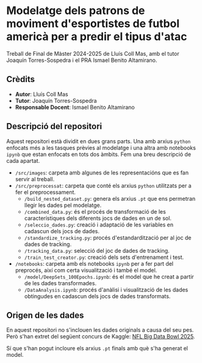 # Modelatge dels patrons de moviment d'esportistes de futbol americà per a predir el tipus d'atac

Treball de Final de Màster 2024-2025 de Lluís Coll Mas, amb el tutor Joaquín Torres-Sospedra i el PRA Ismael Benito Altamirano. 

## Crèdits
 * __Autor__: Lluís Coll Mas
 * __Tutor__: Joaquín Torres-Sospedra
 * __Responsable Docent__: Ismael Benito Altamirano

## Descripció del repositori

Aquest repositori està dividit en dues grans parts. Una amb arxius `python` enfocats més a les tasques prèvies al modelatge i una altra amb notebooks `ipynb` que estan enfocats en tots dos àmbits. Fem una breu descripció de cada apartat. 
 * `/src/images`: carpeta amb algunes de les representacións que es fan servir al treball. 
 * `/src/preprocessat`: carpeta que conté els arxius `python` utilitzats per a fer el preprocessament. 
     * `/build_nested_dataset.py`: genera els arxius `.pt` que ens permetran llegir les dades pel modelatge. 
     * `/combined_data.py`: és el procés de transformació de les característiques dels diferents jocs de dades en un de sol. 
     * `/seleccio_dades.py`: creació i adaptació de les variables en cadascun dels jocs de dades. 
     * `/standardize_tracking.py`: procés d'estandardització per al joc de dades de tracking. 
     * `/tracking_data.py`: selecció del joc de dades de tracking. 
     * `/train_test_creator.py`: creació dels sets d'entrenament i test. 
 * `/notebooks`: carpeta amb els notebooks `ipynb` per a fer part del preprocés, així com certa visualització i també el model.  
    * `/model/DeepSets_100Epochs.ipynb`: és el model que he creat a partir de les dades transformades. 
    * `/DataAnalysis.ipynb`: procés d'anàlisi i visualització de les dades obtingudes en cadascun dels jocs de dades transformats. 

 ## Origen de les dades
 
 En aquest repositori no s'inclouen les dades originals a causa del seu pes. Però s'han extret del següent concurs de Kaggle: [NFL Big Data Bowl 2025](https://www.kaggle.com/competitions/nfl-big-data-bowl-2025/data).

 Sí que s'han pogut incloure els arxius `.pt` finals amb què s'ha generat el model. 